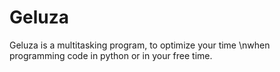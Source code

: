 # Geluza
Geluza is a multitasking program, to optimize your time \nwhen programming code in python or in your free time.
